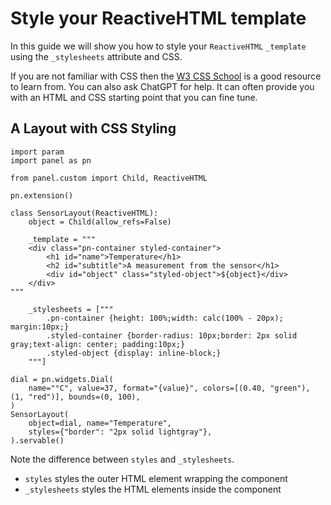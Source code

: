 # Style your ReactiveHTML template

In this guide we will show you how to style your `ReactiveHTML` `_template` using the `_stylesheets` attribute and CSS.

If you are not familiar with CSS then the [W3 CSS School](https://www.w3schools.com/css/default.asp)
is a good resource to learn from. You can also ask ChatGPT for help. It can often provide you with
an HTML and CSS starting point that you can fine tune.

## A Layout with CSS Styling

```{pyodide}
import param
import panel as pn

from panel.custom import Child, ReactiveHTML

pn.extension()

class SensorLayout(ReactiveHTML):
    object = Child(allow_refs=False)

    _template = """
    <div class="pn-container styled-container">
        <h1 id="name">Temperature</h1>
        <h2 id="subtitle">A measurement from the sensor</h1>
        <div id="object" class="styled-object">${object}</div>
    </div>
"""

    _stylesheets = ["""
        .pn-container {height: 100%;width: calc(100% - 20px); margin:10px;}
        .styled-container {border-radius: 10px;border: 2px solid gray;text-align: center; padding:10px;}
        .styled-object {display: inline-block;}
    """]

dial = pn.widgets.Dial(
    name="°C", value=37, format="{value}", colors=[(0.40, "green"), (1, "red")], bounds=(0, 100),
)
SensorLayout(
    object=dial, name="Temperature",
    styles={"border": "2px solid lightgray"},
).servable()
```

Note the difference between `styles` and `_stylesheets`.

- `styles` styles the outer HTML element wrapping the component
- `_stylesheets` styles the HTML elements inside the component
